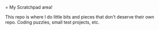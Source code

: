 = My Scratchpad area!

This repo is where I do little bits and pieces that don't deserve their own repo. Coding puzzles, small test projects, etc.
